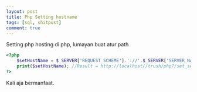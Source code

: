 ```yaml
---
layout: post
title: Php Setting hostname
tags: [sql, shitpost]
comment: true
---
```


Setting php hosting di php, lumayan buat atur path

```php
<?php
	$setHostName = $_SERVER['REQUEST_SCHEME'].'://'.$_SERVER['SERVER_NAME'].'/'.$_SERVER['REQUEST_URI'];
	print($setHostName); //Result = http://localhost//trush/php7/set_server.php
?>
```

Kali aja bermanfaat.

